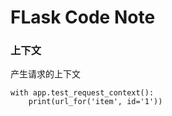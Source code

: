 FLask Code Note
===============

### 上下文

产生请求的上下文

    with app.test_request_context():
        print(url_for('item', id='1'))
